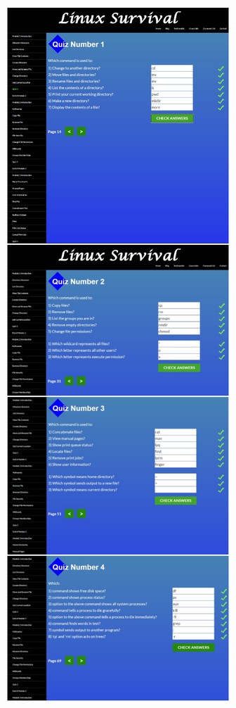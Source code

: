 ![linux](https://github.com/GramenCeleritas/images/blob/main/Screenshot%202022-10-13%20221835.jpg)
![linux](https://github.com/GramenCeleritas/images/blob/main/Screenshot%202022-10-17%20020540.jpg)
![linux](https://github.com/GramenCeleritas/images/blob/main/Screenshot%202022-10-19%20024249.jpg)
![linux](https://github.com/GramenCeleritas/images/blob/main/Screenshot%202022-10-20%20014935.jpg)

